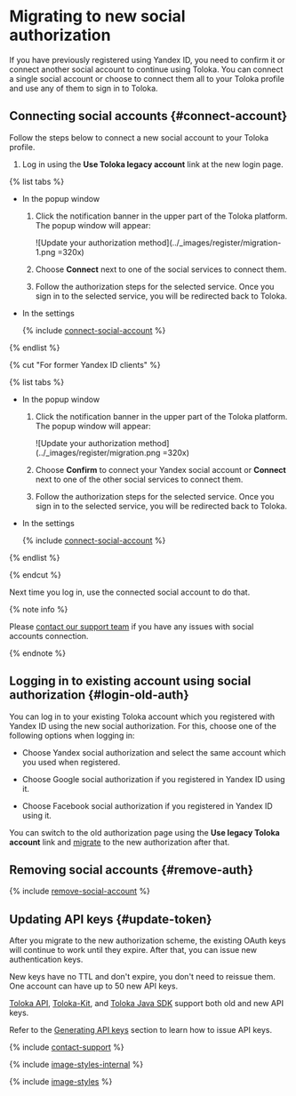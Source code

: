 # Migrating to new social authorization

If you have previously registered using Yandex ID, you need to confirm it or connect another social account to continue using Toloka. You can connect a single social account or choose to connect them all to your Toloka profile and use any of them to sign in to Toloka.

## Connecting social accounts {#connect-account}

Follow the steps below to connect a new social account to your Toloka profile.

1. Log in using the **Use Toloka legacy account** link at the new login page.

{% list tabs %}

- In the popup window

  1. Click the notification banner in the upper part of the Toloka platform. The popup window will appear:

      ![Update your authorization method](../_images/register/migration-1.png =320x)

  1. Choose **Connect** next to one of the social services to connect them.

  1. Follow the authorization steps for the selected service. Once you sign in to the selected service, you will be redirected back to Toloka.

- In the settings

  {% include [connect-social-account](../_includes/connect-social-account.md) %}

{% endlist %}

{% cut "For former Yandex ID clients" %}

{% list tabs %}

- In the popup window

  1. Click the notification banner in the upper part of the Toloka platform. The popup window will appear:

      ![Update your authorization method](../_images/register/migration.png =320x)

  1. Choose **Confirm** to connect your Yandex social account or **Connect** next to one of the other social services to connect them.

  1. Follow the authorization steps for the selected service. Once you sign in to the selected service, you will be redirected back to Toloka.

- In the settings

  {% include [connect-social-account](../_includes/connect-social-account-ru.md) %}

{% endlist %}

{% endcut %}

Next time you log in, use the connected social account to do that.

{% note info %}

Please [contact our support team](../troubleshooting/support.md) if you have any issues with social accounts connection.

{% endnote %}

## Logging in to existing account using social authorization {#login-old-auth}

You can log in to your existing Toloka account which you registered with Yandex ID using the new social authorization. For this, choose one of the following options when logging in:

- Choose Yandex social authorization and select the same account which you used when registered.

- Choose Google social authorization if you registered in Yandex ID using it.

- Choose Facebook social authorization if you registered in Yandex ID using it.

You can switch to the old authorization page using the **Use legacy Toloka account** link and [migrate](#connect-account) to the new authorization after that.

## Removing social accounts {#remove-auth}

{% include [remove-social-account](../_includes/remove-social-account.md) %}

## Updating API keys {#update-token}

After you migrate to the new authorization scheme, the existing OAuth keys will continue to work until they expire. After that, you can issue new authentication keys.

New keys have no TTL and don't expire, you don't need to reissue them. One account can have up to 50 new API keys.

[Toloka API](https://toloka.ai/docs/api/api-reference/), [Toloka-Kit](../../toloka-kit/index.md), and [Toloka Java SDK](https://github.com/toloka/toloka-java-sdk/) support both old and new API keys.

Refer to the [Generating API keys](api-token.md) section to learn how to issue API keys.

{% include [contact-support](../_includes/contact-support.md) %}

{% include [image-styles-internal](../../../_includes/image-styles-internal.md) %}

{% include [image-styles](../../../_includes/image-styles-internal.md) %}